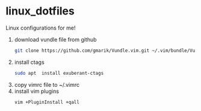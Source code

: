 # linux_dotfiles
Linux configurations for me!

1. download vundle file from github
    ```bash
    git clone https://github.com/gmarik/Vundle.vim.git ~/.vim/bundle/Vundle.vim
    ```
1. install ctags
     ```bash
     sudo apt  install exuberant-ctags
     ```
1. copy vimrc file to ~/.vimrc
1. install vim plugins
    ```bash
    vim +PluginInstall +qall
    ```

